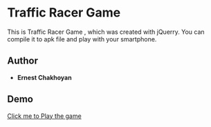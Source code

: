 # Traffic Racer Game

This is Traffic Racer Game , which was created with jQuerry. 
You can compile it to apk file and play with your smartphone.


## Author

* **Ernest Chakhoyan** 

## Demo  

[Click me to Play the game](https://ernestchakhoyan.github.io/)

